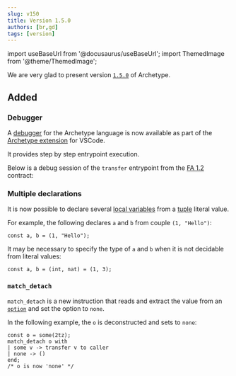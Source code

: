 ```yaml
---
slug: v150
title: Version 1.5.0
authors: [br,gd]
tags: [version]
---
```

import useBaseUrl from '@docusaurus/useBaseUrl';
import ThemedImage from '@theme/ThemedImage';

We are very glad to present version [`1.5.0`](/docs/installation) of Archetype.

## Added

### Debugger

A [debugger](/docs/tests/debug) for the Archetype language is now available as part of the [Archetype extension](https://marketplace.visualstudio.com/items?itemName=edukera.archetype) for VSCode.

It provides step by step entrypoint execution.

Below is a debug session of the `transfer` entrypoint from the [FA 1.2](/docs/templates/fa12) contract:

<center>
<ThemedImage style={{ width: '100%' }}
  alt="Debug session"
  sources={{
    light: useBaseUrl('img/debug.gif'),
    dark: useBaseUrl('img/debug.gif'),
  }}
/>
</center>

<!--truncate-->

### Multiple declarations

It is now possible to declare several [local variables](/docs/reference/instructions/localvariable) from a [tuple](/docs/reference/types#tuple) literal value.

For example, the following declares `a` and `b` from couple `(1, "Hello")`:

```archetype
const a, b = (1, "Hello");
```

It may be necessary to specify the type of `a` and `b` when it is not decidable from literal values:

```archetype
const a, b = (int, nat) = (1, 3);
```

### `match_detach`

`match_detach` is a new instruction that reads and extract the value from an [`option`](/docs/reference/types#option<T>) and set the option to `none`.

In the following example, the `o` is deconstructed and sets to `none`:

```archetype
const o = some(2tz);
match_detach o with
| some v -> transfer v to caller
| none -> ()
end;
/* o is now 'none' */
```

<center>
<ThemedImage style={{ width: '100%' }}
  alt="Debug session"
  sources={{
    light: useBaseUrl('img/match_detach.png'),
    dark: useBaseUrl('img/match_detach.png'),
  }}
/>
</center>
